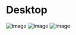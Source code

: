 # Desktop

![image](https://github.com/Agricultural-Automation-System/Desktop/assets/112937503/28129353-11c2-4fcb-9b15-192365b7a3ec)
![image](https://github.com/Agricultural-Automation-System/Desktop/assets/112937503/d772c45e-b8c9-4f18-8096-e76b724242bb)
![image](https://github.com/Agricultural-Automation-System/Desktop/assets/112937503/f1ebc7b4-093c-4d9a-a2b6-36ff4994b515)

